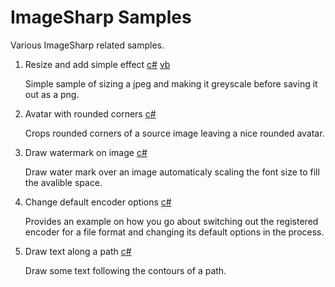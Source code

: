 # ImageSharp Samples
Various ImageSharp related samples.

1. Resize and add simple effect [c#](./ResizeIamge/) [vb](./ResizeImageVB/)

   Simple sample of sizing a jpeg and making it greyscale before saving it out as a png.

2. Avatar with rounded corners [c#](./AvatarWithRoundedCorner/)

   Crops rounded corners of a source image leaving a nice rounded avatar.

3. Draw watermark on image [c#](./DrawWaterMarkOnImage/)

   Draw water mark over an image automaticaly scaling the font size to fill the avalible space.
   
4. Change default encoder options [c#](./ChangeDefaultEncoderOptions/)

   Provides an example on how you go about switching out the registered encoder for a file format and changing its default options in the process.

5. Draw text along a path [c#](./DrawingTextAlongAPath/)

   Draw some text following the contours of a path.